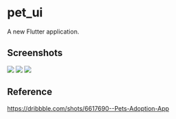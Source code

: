# pet_ui

A new Flutter application.

## Screenshots
![](http://qiniu.rocbj.com/WechatIMG20.jpeg?imageMogr2/auto-orient/strip%7CimageView2/2/w/200) ![](http://qiniu.rocbj.com/WechatIMG21.jpeg?imageMogr2/auto-orient/strip%7CimageView2/2/w/200) ![](http://qiniu.rocbj.com/WechatIMG22.jpeg?imageMogr2/auto-orient/strip%7CimageView2/2/w/200)

## Reference
https://dribbble.com/shots/6617690--Pets-Adoption-App
